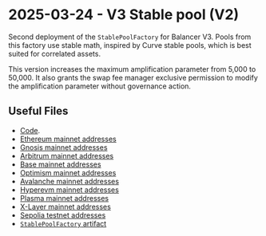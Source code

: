 # 2025-03-24 - V3 Stable pool (V2)

Second deployment of the `StablePoolFactory` for Balancer V3.
Pools from this factory use stable math, inspired by Curve stable pools, which is best suited for correlated assets.

This version increases the maximum amplification parameter from 5,000 to 50,000. It also grants the swap fee manager exclusive permission to modify the amplification parameter without governance action.

## Useful Files

- [Code](https://github.com/balancer/balancer-v3-monorepo/commit/e1ae7f091244ae20e5c1add3e7f89b6d33f48d23).
- [Ethereum mainnet addresses](./output/mainnet.json)
- [Gnosis mainnet addresses](./output/gnosis.json)
- [Arbitrum mainnet addresses](./output/arbitrum.json)
- [Base mainnet addresses](./output/base.json)
- [Optimism mainnet addresses](./output/optimism.json)
- [Avalanche mainnet addresses](./output/avalanche.json)
- [Hyperevm mainnet addresses](./output/hyperevm.json)
- [Plasma mainnet addresses](./output/plasma.json)
- [X-Layer mainnet addresses](./output/xlayer.json)
- [Sepolia testnet addresses](./output/sepolia.json)
- [`StablePoolFactory` artifact](./artifact/StablePoolFactory.json)
